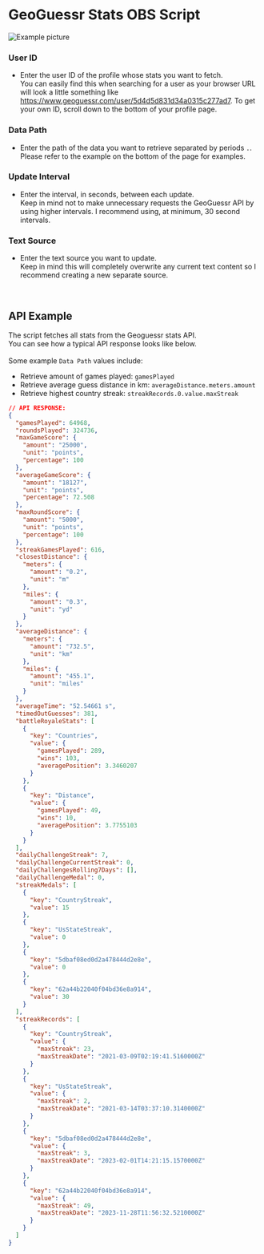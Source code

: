 # GeoGuessr Stats OBS Script

<img src="https://i.imgur.com/EQB4I6t.png" alt="Example picture">

### User ID
- Enter the user ID of the profile whose stats you want to fetch.
  <br>
  You can easily find this when searching for a user as your browser URL will look a little something like https://www.geoguessr.com/user/5d4d5d831d34a0315c277ad7. To get your own ID, scroll down to the bottom of your profile page.

### Data Path
- Enter the path of the data you want to retrieve separated by periods `.`.
  <br>
  Please refer to the example on the bottom of the page for examples.

### Update Interval
- Enter the interval, in seconds, between each update.
  <br>
  Keep in mind not to make unnecessary requests the GeoGuessr API by using higher intervals.
  I recommend using, at minimum, 30 second intervals.

### Text Source
- Enter the text source you want to update.
  <br>
  Keep in mind this will completely overwrite any current text content so I recommend creating a new separate source.

<br>

## API Example

The script fetches all stats from the Geoguessr stats API.
<br>
You can see how a typical API response looks like below.
<br>
<br>
Some example `Data Path` values include:
- Retrieve amount of games played: `gamesPlayed`
- Retrieve average guess distance in km: `averageDistance.meters.amount`
- Retrieve highest country streak: `streakRecords.0.value.maxStreak`

```json
// API RESPONSE:
{
  "gamesPlayed": 64968,
  "roundsPlayed": 324736,
  "maxGameScore": {
    "amount": "25000",
    "unit": "points",
    "percentage": 100
  },
  "averageGameScore": {
    "amount": "18127",
    "unit": "points",
    "percentage": 72.508
  },
  "maxRoundScore": {
    "amount": "5000",
    "unit": "points",
    "percentage": 100
  },
  "streakGamesPlayed": 616,
  "closestDistance": {
    "meters": {
      "amount": "0.2",
      "unit": "m"
    },
    "miles": {
      "amount": "0.3",
      "unit": "yd"
    }
  },
  "averageDistance": {
    "meters": {
      "amount": "732.5",
      "unit": "km"
    },
    "miles": {
      "amount": "455.1",
      "unit": "miles"
    }
  },
  "averageTime": "52.54661 s",
  "timedOutGuesses": 381,
  "battleRoyaleStats": [
    {
      "key": "Countries",
      "value": {
        "gamesPlayed": 289,
        "wins": 103,
        "averagePosition": 3.3460207
      }
    },
    {
      "key": "Distance",
      "value": {
        "gamesPlayed": 49,
        "wins": 10,
        "averagePosition": 3.7755103
      }
    }
  ],
  "dailyChallengeStreak": 7,
  "dailyChallengeCurrentStreak": 0,
  "dailyChallengesRolling7Days": [],
  "dailyChallengeMedal": 0,
  "streakMedals": [
    {
      "key": "CountryStreak",
      "value": 15
    },
    {
      "key": "UsStateStreak",
      "value": 0
    },
    {
      "key": "5dbaf08ed0d2a478444d2e8e",
      "value": 0
    },
    {
      "key": "62a44b22040f04bd36e8a914",
      "value": 30
    }
  ],
  "streakRecords": [
    {
      "key": "CountryStreak",
      "value": {
        "maxStreak": 23,
        "maxStreakDate": "2021-03-09T02:19:41.5160000Z"
      }
    },
    {
      "key": "UsStateStreak",
      "value": {
        "maxStreak": 2,
        "maxStreakDate": "2021-03-14T03:37:10.3140000Z"
      }
    },
    {
      "key": "5dbaf08ed0d2a478444d2e8e",
      "value": {
        "maxStreak": 3,
        "maxStreakDate": "2023-02-01T14:21:15.1570000Z"
      }
    },
    {
      "key": "62a44b22040f04bd36e8a914",
      "value": {
        "maxStreak": 49,
        "maxStreakDate": "2023-11-28T11:56:32.5210000Z"
      }
    }
  ]
}
```